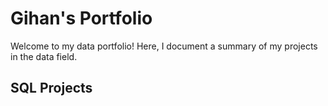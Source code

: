 # Gihan's Portfolio

Welcome to my data portfolio! Here, I document a summary of my projects in the data field.

## SQL Projects
